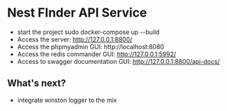 # Nest FInder API Service

- start the project sudo docker-compose up --build
- Access the server: http://127.0.0.1:8800/
- Access the phpmyadmin GUI: http://localhost:8080
- Access the redis commander GUI: http://127.0.0.1:5992/
- Access to swagger documentation GUI: http://127.0.0.1:8800/api-docs/

## What's next?

- integrate winston logger to the mix
